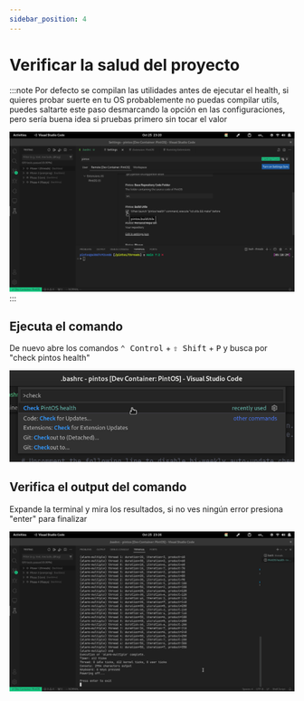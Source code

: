 ```yaml
---
sidebar_position: 4
---
```

# Verificar la salud del proyecto

:::note
Por defecto se compilan las utilidades antes de ejecutar el health,
si quieres probar suerte en tu OS probablemente no puedas compilar
utils, puedes saltarte este paso desmarcando la opción en las configuraciones,
pero sería buena idea si pruebas primero sin tocar el valor

![image](assets/no-utils.png)
:::

## Ejecuta el comando
De nuevo abre los comandos <kbd>⌃ Control</kbd> + <kbd>⇧ Shift</kbd> + <kbd>P</kbd> y busca por "check pintos health"

![image](assets/check-cmd.png)

## Verifica el output del comando
Expande la terminal y mira los resultados, si no ves ningún error presiona
"enter" para finalizar

![image](assets/check-output.png)
